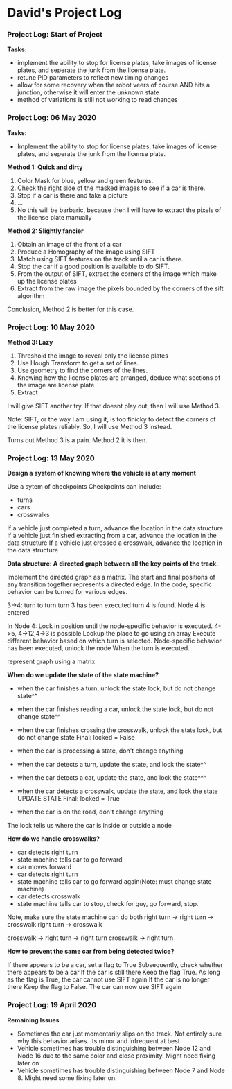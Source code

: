 # David's Project Log

### Project Log: Start of Project

**Tasks:**
- implement the ability to stop for license plates, take images of license plates, and seperate the junk from the license plate.                                                                         
- retune PID parameters to reflect new timing changes                   
- allow for some recovery when the robot veers of course AND hits a junction, otherwise it will enter the unknown state
- method of variations is still not working to read changes   

### Project Log: 06 May 2020

**Tasks:**
- Implement the ability to stop for license plates, take images of license plates, and seperate the junk from the license plate.                                                                         

**Method 1: Quick and dirty**
1. Color Mask for blue, yellow and green features.
2. Check the right side of the masked images to see if a car is there.
3. Stop if a car is there and take a picture
4. ...
5. No this will be barbaric, because then I will have to extract the pixels of the license plate manually

**Method 2: Slightly fancier**
1. Obtain an image of the front of a car
2. Produce a Homography of the image using SIFT
3. Match using SIFT features on the track until a car is there.
4. Stop the car if a good position is available to do SIFT.
5. From the output of SIFT, extract the corners of the image which make up the license plates
6. Extract from the raw image the pixels bounded by the corners of the sift algorithm

Conclusion, Method 2 is better for this case.

### Project Log: 10 May 2020

**Method 3: Lazy**
1. Threshold the image to reveal only the license plates
2. Use Hough Transform to get a set of lines.
3. Use geometry to find the corners of the lines. 
4. Knowing how the license plates are arranged, deduce what sections of the image are
    license plate
5. Extract

I will give SIFT another try. If that doesnt play out, then I will use Method 3.

Note: SIFT, or the way I am using it, is too finicky to detect the corners of the license plates reliably. So, I will use Method 3 instead.

Turns out Method 3 is a pain. Method 2 it is then.

### Project Log: 13 May 2020

**Design a system of knowing where the vehicle is at any moment**

Use a sytem of checkpoints
Checkpoints can include:
- turns
- cars
- crosswalks

If a vehicle just completed a turn, advance the location in the data structure
If a vehicle just finished extracting from a car, advance the location in the data structure
If a vehicle just crossed a crosswalk, advance the location in the data structure

**Data structure: A directed graph between all the key points of the track.**

Implement the directed graph as a matrix. The start and final positions of any transition together represents a directed edge. In the code, specific behavior can be turned for various edges.

3->4: turn to turn
turn 3 has been executed
turn 4 is found.
Node 4 is entered

In Node 4:
    Lock in position until the node-specific behavior is executed.
    4->5, 4->12,4->3 is possible
    Lookup the place to go using an array
    Execute different behavior based on which turn is selected.
    Node-specific behavior has been executed, unlock the node
    When the turn is executed.
    
represent graph using a matrix

**When do we update the state of the state machine?**

- when the car finishes a turn, unlock the state lock, but do not change state^^
- when the car finishes reading a car, unlock the state lock, but do not change state^^
- when the car finishes crossing the crosswalk, unlock the state lock, but do not change state
Final: locked = False

- when the car is processing a state, don't change anything

- when the car detects a turn, update the state, and lock the state^^
- when the car detects a car, update the state, and lock the state^^^
- when the car detects a crosswalk, update the state, and lock the state
UPDATE STATE
Final: locked = True

- when the car is on the road, don't change anything

The lock tells us where the car is inside or outside a node 

**How do we handle crosswalks?**

- car detects right turn
- state machine tells car to go forward
- car moves forward
- car detects right turn
- state machine tells car to go forward again(Note: must change state machine)
- car detects crosswalk
- state machine tells car to stop, check for guy, go forward, stop.

Note, make sure the state machine can do both
right turn -> right turn -> crosswalk
right turn -> crosswalk

crosswalk -> right turn -> right turn
crosswalk -> right turn

**How to prevent the same car from being detected twice?**

If there appears to be a car, set a flag to True
Subsequently, check whether there appears to be a car
If the car is still there
    Keep the flag True. As long as the flag is True, the car cannot use SIFT again
If the car is no longer there
    Keep the flag to False. The car can now use SIFT again

### Project Log: 19 April 2020

**Remaining Issues**

- Sometimes the car just momentarily slips on the track. Not entirely sure why this behavior arises. Its minor and infrequent at best
- Vehicle sometimes has trouble distinguishing between Node 12 and Node 16 due to the same color and close proximity. Might need fixing later on
- Vehicle sometimes has trouble distinguishing between Node 7 and Node 8. Might need some fixing later on.


